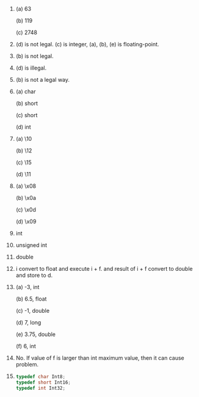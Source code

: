1. (a) 63

   (b) 119

   (c) 2748

2. (d) is not legal. (c) is integer, (a), (b), (e) is floating-point.

3. (b) is not legal.

4. (d) is illegal.

5. (b) is not a legal way.

6. (a) char

   (b) short

   (c) short

   (d) int

7. (a) \10

   (b) \12

   (c) \15

   (d) \11

8. (a) \x08

   (b) \x0a

   (c) \x0d

   (d) \x09

9. int

10. unsigned int

11. double

12. i convert to float and execute i + f. and result of i + f convert to double and store to d.

13. (a) -3, int

    (b) 6.5, float

    (c) -1, double

    (d) 7, long

    (e) 3.75, double

    (f) 6, int

14. No. If value of f is larger than int maximum value, then it can cause problem.

15. ```c
    typedef char Int8;
    typedef short Int16;
    typedef int Int32;
    ```
